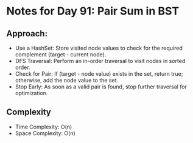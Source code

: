 # Notes for Day 91: Pair Sum in BST

## Approach:

- Use a HashSet: Store visited node values to check for the required complement (target - current node).
- DFS Traversal: Perform an in-order traversal to visit nodes in sorted order.
- Check for Pair: If (target - node value) exists in the set, return true; otherwise, add the node value to the set.
- Stop Early: As soon as a valid pair is found, stop further traversal for optimization.

## Complexity

- Time Complexity: O(n)
- Space Complexity: O(n)
